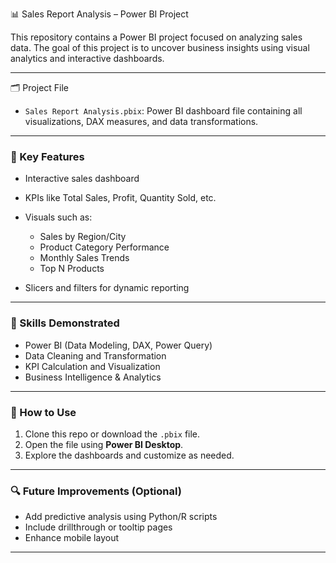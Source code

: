 📊 Sales Report Analysis – Power BI Project

This repository contains a Power BI project focused on analyzing sales data. The goal of this project is to uncover business insights using visual analytics and interactive dashboards.

---
🗂 Project File

* `Sales Report Analysis.pbix`: Power BI dashboard file containing all visualizations, DAX measures, and data transformations.

---

### 📌 Key Features

* Interactive sales dashboard
* KPIs like Total Sales, Profit, Quantity Sold, etc.
* Visuals such as:

  * Sales by Region/City
  * Product Category Performance
  * Monthly Sales Trends
  * Top N Products
* Slicers and filters for dynamic reporting

---

### 🧠 Skills Demonstrated

* Power BI (Data Modeling, DAX, Power Query)
* Data Cleaning and Transformation
* KPI Calculation and Visualization
* Business Intelligence & Analytics

---

### 📁 How to Use

1. Clone this repo or download the `.pbix` file.
2. Open the file using **Power BI Desktop**.
3. Explore the dashboards and customize as needed.

---

### 🔍 Future Improvements (Optional)

* Add predictive analysis using Python/R scripts
* Include drillthrough or tooltip pages
* Enhance mobile layout

---
